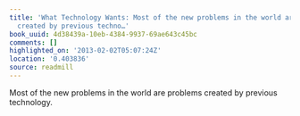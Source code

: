 ```yaml
---
title: 'What Technology Wants: Most of the new problems in the world are problems
  created by previous techno…'
book_uuid: 4d38439a-10eb-4384-9937-69ae643c45bc
comments: []
highlighted_on: '2013-02-02T05:07:24Z'
location: '0.403836'
source: readmill
---
```


Most of the new problems in the world are problems created by previous technology.